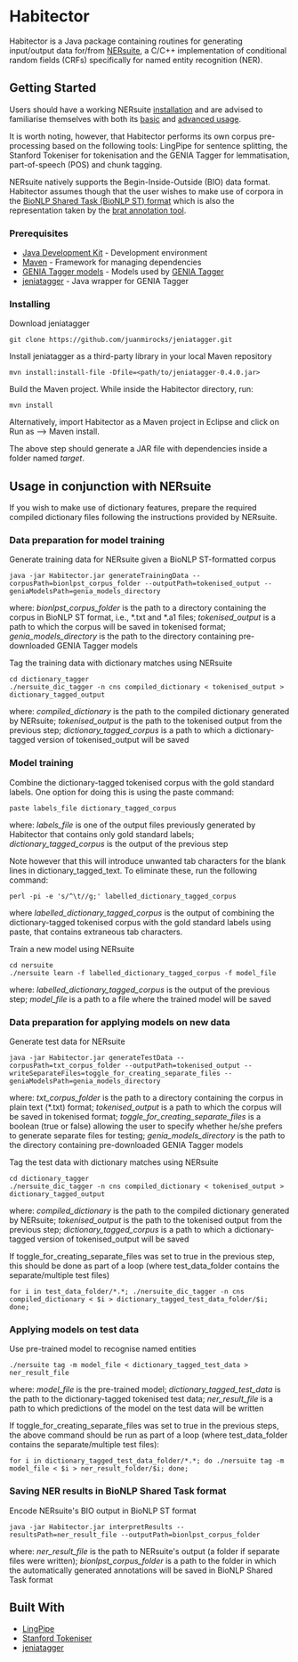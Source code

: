 # Habitector

Habitector is a Java package containing routines for generating input/output data for/from [NERsuite](http://nersuite.nlplab.org), a C/C++ implementation of conditional random fields (CRFs) specifically for named entity recognition (NER).

## Getting Started

Users should have a working NERsuite [installation](http://nersuite.nlplab.org/installation_guide.html) and are advised to familiarise themselves with both its [basic](http://nersuite.nlplab.org/basic_usage.html) and [advanced usage](http://nersuite.nlplab.org/advanced_usage.html).

It is worth noting, however, that Habitector performs its own corpus pre-processing based on the following tools: LingPipe for sentence splitting, the Stanford Tokeniser for tokenisation and the GENIA Tagger for lemmatisation, part-of-speech (POS) and chunk tagging. 

NERsuite natively supports the Begin-Inside-Outside (BIO) data format. Habitector assumes though that the user wishes to make use of corpora in the [BioNLP Shared Task (BioNLP ST) format](http://2011.bionlp-st.org/home/file-formats) which is also the representation taken by the [brat annotation tool](http://brat.nlplab.org/).

### Prerequisites

* [Java Development Kit](http://www.oracle.com/technetwork/java/javase/overview/index.html) - Development environment
* [Maven](https://maven.apache.org/) - Framework for managing dependencies
* [GENIA Tagger models](http://sourceforge.net/projects/jeniatagger/files/models.zip/download) - Models used by [GENIA Tagger](http://www.nactem.ac.uk/GENIA/tagger)
* [jeniatagger](https://github.com/juanmirocks/jeniatagger) - Java wrapper for GENIA Tagger

### Installing

Download jeniatagger

```
git clone https://github.com/juanmirocks/jeniatagger.git
```

Install jeniatagger as a third-party library in your local Maven repository

```
mvn install:install-file -Dfile=<path/to/jeniatagger-0.4.0.jar>
```

Build the Maven project. While inside the Habitector directory, run:

```
mvn install 
```

Alternatively, import Habitector as a Maven project in Eclipse and click on Run as --> Maven install.

The above step should generate a JAR file with dependencies inside a folder named *target*.

## Usage in conjunction with NERsuite

If you wish to make use of dictionary features, prepare the required compiled dictionary files following the instructions provided by NERsuite.

### Data preparation for model training

Generate training data for NERsuite given a BioNLP ST-formatted corpus

```
java -jar Habitector.jar generateTrainingData --corpusPath=bionlpst_corpus_folder --outputPath=tokenised_output --geniaModelsPath=genia_models_directory
```
where:
    *bionlpst_corpus_folder* is the path to a directory containing the corpus in BioNLP ST format, i.e., \*.txt and \*.a1 files;
    *tokenised_output* is a path to which the corpus will be saved in tokenised format;
    *genia_models_directory* is the path to the directory containing pre-downloaded GENIA Tagger models

Tag the training data with dictionary matches using NERsuite

```
cd dictionary_tagger
./nersuite_dic_tagger -n cns compiled_dictionary < tokenised_output > dictionary_tagged_output
```
where:
	*compiled_dictionary* is the path to the compiled dictionary generated by NERsuite;
	*tokenised_output* is the path to the tokenised output from the previous step;
    *dictionary_tagged_corpus* is a path to which a dictionary-tagged version of tokenised_output will be saved

### Model training

Combine the dictionary-tagged tokenised corpus with the gold standard labels. One option for doing this is using the paste command:

```
paste labels_file dictionary_tagged_corpus 
```
where:
    *labels_file* is one of the output files previously generated by Habitector that contains only gold standard labels;
    *dictionary_tagged_corpus* is the output of the previous step

Note however that this will introduce unwanted tab characters for the blank lines in dictionary_tagged_text. To eliminate these, run the following command:

```
perl -pi -e 's/^\t//g;' labelled_dictionary_tagged_corpus
```
where *labelled_dictionary_tagged_corpus* is the output of combining the dictionary-tagged tokenised corpus with the gold standard labels using paste, that contains extraneous tab characters.

Train a new model using NERsuite

```
cd nersuite
./nersuite learn -f labelled_dictionary_tagged_corpus -f model_file
```
where:
    *labelled_dictionary_tagged_corpus* is the output of the previous step;
    *model_file* is a path to a file where the trained model will be saved
    
### Data preparation for applying models on new data

Generate test data for NERsuite

```
java -jar Habitector.jar generateTestData --corpusPath=txt_corpus_folder --outputPath=tokenised_output --writeSeparateFiles=toggle_for_creating_separate_files --geniaModelsPath=genia_models_directory
```
where:
    *txt_corpus_folder* is the path to a directory containing the corpus in plain text (\*.txt) format;
    *tokenised_output* is a path to which the corpus will be saved in tokenised format;
    *toggle_for_creating_separate_files* is a boolean (true or false) allowing the user to specify whether he/she prefers to generate separate files for testing;
    *genia_models_directory* is the path to the directory containing pre-downloaded GENIA Tagger models

Tag the test data with dictionary matches using NERsuite

```
cd dictionary_tagger
./nersuite_dic_tagger -n cns compiled_dictionary < tokenised_output > dictionary_tagged_output
```
where:
	*compiled_dictionary* is the path to the compiled dictionary generated by NERsuite;
	*tokenised_output* is the path to the tokenised output from the previous step;
    *dictionary_tagged_corpus* is a path to which a dictionary-tagged version of tokenised_output will be saved
    
If toggle_for_creating_separate_files was set to true in the previous step, this should be done as part of a loop (where test_data_folder contains the separate/multiple test files)

```
for i in test_data_folder/*.*; ./nersuite_dic_tagger -n cns compiled_dictionary < $i > dictionary_tagged_test_data_folder/$i; done;
```

### Applying models on test data

Use pre-trained model to recognise named entities

```
./nersuite tag -m model_file < dictionary_tagged_test_data > ner_result_file
```
where:
	*model_file* is the pre-trained model;
    *dictionary_tagged_test_data* is the path to the dictionary-tagged tokenised test data;
    *ner_result_file* is a path to which predictions of the model on the test data will be written 

If toggle_for_creating_separate_files was set to true in the previous steps, the above command should be run as part of a loop (where test_data_folder contains the separate/multiple test files):

```
for i in dictionary_tagged_test_data_folder/*.*; do ./nersuite tag -m model_file < $i > ner_result_folder/$i; done;
```

### Saving NER results in BioNLP Shared Task format

Encode NERsuite's BIO output in BioNLP ST format

```
java -jar Habitector.jar interpretResults --resultsPath=ner_result_file --outputPath=bionlpst_corpus_folder
```
where:
    *ner_result_file* is the path to NERsuite's output (a folder if separate files were written);
    *bionlpst_corpus_folder* is a path to the folder in which the automatically generated annotations will be saved in BioNLP Shared Task format

## Built With

* [LingPipe](http://alias-i.com/lingpipe/index.html)
* [Stanford Tokeniser](https://nlp.stanford.edu/software/tokenizer.shtml)
* [jeniatagger](https://github.com/juanmirocks/jeniatagger)

